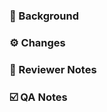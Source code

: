 ### 📖 Background
<!-- Provide background context that might be helpful in understanding 
     the reasoning behind the changes. -->



### ⚙️ Changes
<!-- Describe the high-level changes in the PR. -->



### 📝 Reviewer Notes
<!-- If applicable, provide some extra insight to code reviewers to help
     them effectively review your changes. -->



### ☑️ QA Notes
<!-- Include high-level guidance for conducting functional tests related
     to the changes.  This section is relevant if automated tests alone 
     are not fully sufficient for validation. -->

